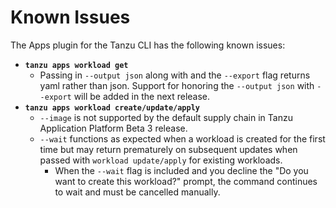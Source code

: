 # Known Issues
The Apps plugin for the Tanzu CLI has the following known issues:

* **`tanzu apps workload get`**
  * Passing in `--output json` along with and the `--export` flag returns yaml rather than json. Support for honoring the `--output json` with `--export` will be added in the next release.
* **`tanzu apps workload create/update/apply`**
  * `--image` is not supported by the default supply chain in Tanzu Application Platform Beta 3 release.
  * `--wait` functions as expected when a workload is created for the first time but may return prematurely on subsequent updates when passed with `workload update/apply` for existing workloads. 
    * When the `--wait` flag is included and you decline the "Do you want to create this workload?" prompt, the command continues to wait and must be cancelled manually.
